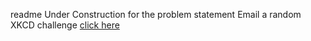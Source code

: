 readme Under Construction for the problem statement
Email a random XKCD challenge <a href="https://learn.rtcamp.com/campus/php-assignments/">click here</a>